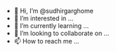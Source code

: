 - 👋 Hi, I’m @sudhirgarghome
- 👀 I’m interested in ...
- 🌱 I’m currently learning ...
- 💞️ I’m looking to collaborate on ...
- 📫 How to reach me ...

<!---
sudhirgarghome/sudhirgarghome is a ✨ special ✨ repository because its `README.md` (this file) appears on your GitHub profile.
You can click the Preview link to take a look at your changes.
--->
